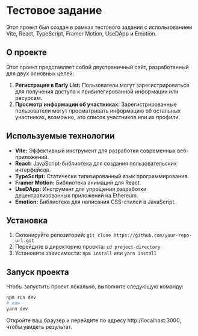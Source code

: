 # Тестовое задание

Этот проект был создан в рамках тестового задания с использованием Vite, React, TypeScript, Framer Motion, UseDApp и Emotion.

## О проекте

Этот проект представляет собой двустраничный сайт, разработанный для двух основных целей:

1. **Регистрация в Early List:** Пользователи могут зарегистрироваться для получения доступа к привилегированной информации или ресурсам.
2. **Просмотр информации об участниках:** Зарегистрированные пользователи могут просматривать информацию об остальных участниках, возможно, это список участников или их профили.

## Используемые технологии

- **Vite:** Эффективный инструмент для разработки современных веб-приложений.
- **React:** JavaScript-библиотека для создания пользовательских интерфейсов.
- **TypeScript:** Статически типизированный язык программирования.
- **Framer Motion:** Библиотека анимаций для React.
- **UseDApp:** Инструмент для упрощения разработки децентрализованных приложений на Ethereum.
- **Emotion:** Библиотека для написания CSS-стилей в JavaScript.

## Установка

1. Склонируйте репозиторий: `git clone https://github.com/your-repo-url.git`
2. Перейдите в директорию проекта: `cd project-directory`
3. Установите зависимости: `npm install` или `yarn install`

## Запуск проекта

Чтобы запустить проект локально, выполните следующую команду:

```bash
npm run dev
# или
yarn dev
```

Откройте ваш браузер и перейдите по адресу http://localhost:3000, чтобы увидеть результат.

